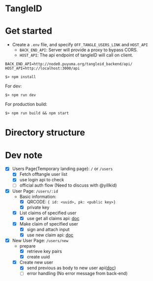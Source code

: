 # TangleID

# Get started

- Create a `.env` file, and specify `OFF_TANGLE_USERS_LINK` and `HOST_API`
  - `BACK_END_API`: Server will provide a proxy to bypass CORS.
  - `HOST_API`: The api endpoint of tangleID will call on client.

```
BACK_END_API=http://node0.puyuma.org/tangleid_backend/api/
HOST_API=http://localhost:3000/api
```

```
$> npm install
```

For dev:

```
$> npm run dev
```

For production build:

```
$> npm run build && npm start
```

# Directory structure

# Dev note

- [x] Users Page(Temporary landing page): `/` or `/users`
  - [x] Fetch offtangle user list
  - [x] use login api to check
  - [ ] official auth flow (Need to discuss with @yillkid)

- [x] User Page: `/users/:id`
  - Basic information:
    - [x] QRCODE: `{ id: <uuid>, pk: <public key>}`
    - [x] private key
  - [x] List claims of specified user
    - [x] use get all claims api: [doc](https://hackmd.io/s/Sku7aPFkM#)
  - [x] Make claim of specified user
    - [x] sign and attach input
    - [x] use new claim api: [doc](https://hackmd.io/s/HJyzQvF1z)

- [x] New User Page: `/users/new`
  - prepare
    - [x] retrieve key pairs
    - [x] create uuid
  - [x] Create new user
    - [x] send previous as body to new user api([doc](https://hackmd.io/s/BkB03arJz))
    - [ ] error handling (No error message from back-end)
